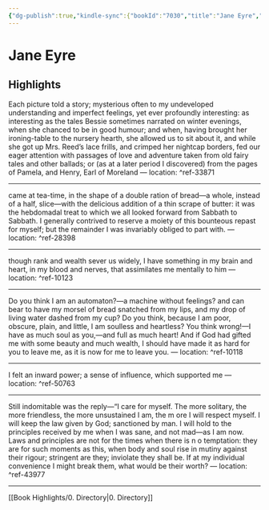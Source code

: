 ```yaml
---
{"dg-publish":true,"kindle-sync":{"bookId":"7030","title":"Jane Eyre","author":"Charlotte Bronte","highlightsCount":6},"permalink":"/book-highlights/highlights-jane-eyre/","dgHomeLink":true,"dgPassFrontmatter":true}
---
```


# Jane Eyre
## Highlights
Each picture told a story; mysterious often to my undeveloped understanding and imperfect feelings, yet ever profoundly interesting: as interesting as the tales Bessie sometimes narrated on winter evenings, when she chanced to be in good humour; and when, having brought her ironing-table to the nursery hearth, she allowed us to sit about it, and while she got up Mrs. Reed’s lace frills, and crimped her nightcap borders, fed our eager attention with passages of love and adventure taken from old fairy tales and other ballads; or (as at a later period I discovered) from the pages of Pamela, and Henry, Earl of Moreland — location: []() ^ref-33871

---
came at tea-time, in the shape of a double ration of bread—a whole, instead of a half, slice—with the delicious addition of a thin scrape of butter: it was the hebdomadal treat to which we all looked forward from Sabbath to Sabbath. I generally contrived to reserve a moiety of this bounteous repast for myself; but the remainder I was invariably obliged to part with. — location: []() ^ref-28398

---
though rank and wealth sever us widely, I have something in my brain and heart, in my blood and nerves, that assimilates me mentally to him — location: []() ^ref-10123

---
Do you think I am an automaton?—a machine without feelings? and can bear to have my morsel of bread snatched from my lips, and my drop of living water dashed from my cup? Do you think, because I am poor, obscure, plain, and little, I am soulless and heartless? You think wrong!—I have as much soul as you,—and full as much heart! And if God had gifted me with some beauty and much wealth, I should have made it as hard for you to leave me, as it is now for me to leave you. — location: []() ^ref-10118

---
I felt an inward power; a sense of influence, which supported me — location: []() ^ref-50763

---
Still indomitable was the reply—“I care for myself. The more solitary, the more friendless, the more unsustained I am, the m ore I will respect myself. I will keep the law given by God; sanctioned by man. I will hold to the principles received by me when I was sane, and not mad—as I am now. Laws and principles are not for the times when there is n o temptation: they are for such moments as this, when body and soul rise in mutiny against their rigour; stringent are they; inviolate they shall be. If at my individual convenience I might break them, what would be their worth? — location: []() ^ref-43977

---

[[Book Highlights/0. Directory|0. Directory]]
